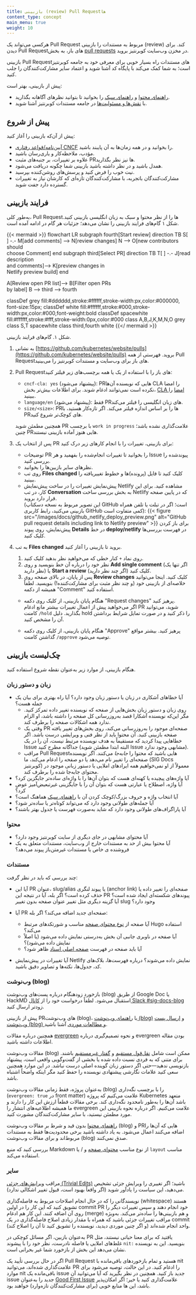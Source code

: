 ```yaml
---
title: بازبینی (review) Pull Requestها
content_type: concept
main_menu: true
weight: 10
---
```


<!-- overview -->

هرکسی می‌تواند یک Pull Request مربوط به مستندات را بازبینی (review) کند. برای دیدن Pull Requestهای باز، به بخش
[pull requests](https://github.com/kubernetes/website/pulls) در مخزن وب‌سایت کوبرنتیز بروید.

بازبینی Pull Requestهای مستندات راه بسیار خوبی برای معرفی خود به جامعه کوبرنتیز است؛
به شما کمک می‌کند با پایگاه کد آشنا شوید و اعتماد سایر مشارکت‌کنندگان را جلب کنید.

پیش از بازبینی، بهتر است:

- [راهنمای محتوا](/docs/contribute/style/content-guide/) و
  [راهنمای سبک](/docs/contribute/style/style-guide/) را بخوانید تا بتوانید نظرهای آگاهانه بگذارید.
- با [نقش‌ها و مسئولیت‌ها](/docs/contribute/participate/roles-and-responsibilities/)‌
  در جامعه مستندات کوبرنتیز آشنا شوید.

<!-- body -->

## پیش از شروع

پیش از آن‌که بازبینی را آغاز کنید:

- [آیین‌نامه/قواعد رفتاری CNCF](https://github.com/cncf/foundation/blob/main/code-of-conduct.md) را بخوانید
  و در همه زمان‌ها به آن پایبند باشید.
- مؤدب، ملاحظه‌کار و یاری‌رسان باشید.
- علاوه بر تغییرات، بر جنبه‌های مثبت PRها نیز نظر بگذارید.
- همدل باشید و در نظر داشته باشید بازبینی شما چگونه دریافت می‌شود.
- نیت خوب را فرض کنید و پرسش‌های روشن‌کننده بپرسید.
- مشارکت‌کنندگان باتجربه، با مشارکت‌کنندگان تازه‌ای که کارشان نیاز به تغییرات گسترده دارد جفت شوید.

## فرایند بازبینی

به‌طور کلی، Pull Requestها را از نظر محتوا و سبک به زبان انگلیسی بازبینی کنید.
شکل ۱ گام‌های فرایند بازبینی را نشان می‌دهد؛ جزئیات هر گام در ادامه آمده است.

<!-- See https://github.com/kubernetes/website/issues/28808 for live-editor URL to this figure -->
<!-- You can also cut/paste the mermaid code into the live editor at https://mermaid-js.github.io/mermaid-live-editor to play around with it -->

{{< mermaid >}}
flowchart LR
subgraph fourth[Start review]
direction TB
S[ ] -.-
M[add comments] --> N[review changes]
N --> O[new contributors should<br>choose Comment]
end
subgraph third[Select PR]
direction TB
T[ ] -.-
J[read description<br>and comments]--> K[preview changes in<br>Netlify preview build]
end

A[Review open PR list]--> B[Filter open PRs<br>by label]
B --> third --> fourth

classDef grey fill:#dddddd,stroke:#ffffff,stroke-width:px,color:#000000, font-size:15px;
classDef white fill:#ffffff,stroke:#000,stroke-width:px,color:#000,font-weight:bold
classDef spacewhite fill:#ffffff,stroke:#fff,stroke-width:0px,color:#000
class A,B,J,K,M,N,O grey
class S,T spacewhite
class third,fourth white
{{</ mermaid >}}

شکل ۱. گام‌های فرایند بازبینی.

1. به نشانی [https://github.com/kubernetes/website/pulls](https://github.com/kubernetes/website/pulls) بروید.
   فهرستی از همه Pull Requestهای باز برای وب‌سایت و مستندات کوبرنتیز را می‌بینید.

2. Pull Requestهای باز را با استفاده از یک یا همه برچسب‌های زیر فیلتر کنید:

   - `cncf-cla: yes` (پیشنهاد می‌شود): PRهایی که نویسنده آن‌ها CLA را امضا نکرده است نمی‌توانند ادغام شوند.
     برای اطلاعات بیش‌تر بخش، [CLA امضا](/docs/contribute/new-content/#sign-the-cla) را ببینید.
   - `language/en` (پیشنهاد می‌شود): فقط PRهای زبان انگلیسی را فیلتر می‌کند.
   - `size/<size>`: PRها را بر اساس اندازه فیلتر می‌کند. اگر تازه‌کار هستید، با PRهای کوچک‌تر شروع کنید.

   همچنین مطمئن شوید PR با برچسب `work in progress` علامت‌گذاری نشده باشد؛
   چنین PRهایی هنوز آماده بازبینی نیستند.

3. پس از انتخاب یک PR برای بازبینی، تغییرات را با انجام کارهای زیر درک کنید:

   - توضیحات PR را بخوانید تا تغییرات انجام‌شده را بفهمید و هر Issue پیوند‌شده را بررسی کنید.
   - نظرهای سایر بازبین‌ها را بخوانید.
   - روی تب **Files changed** کلیک کنید تا فایل (پرونده)‌ها و خطوط تغییر‌یافته را ببینید.
   - پیش‌نمایش تغییرات را در ساخت پیش‌نمایش Netlify مشاهده کنید. برای این کار، در تب **Conversation** به بخش بررسی ساخت Netlify که در پایین صفحه قرار دارد بروید.  
     (این تصویر مربوط به نسخه دسکتاپ GitHub است؛ اگر در تبلت یا تلفن همراه بازبینی می‌کنید، رابط کاربری GitHub کمی متفاوت است):
     {{< figure src="/images/docs/github_netlify_deploy_preview.png" alt="GitHub pull request details including link to Netlify preview" >}}
     برای باز کردن پیش‌نمایش، روی پیوند **Details** در خط **deploy/netlify** در فهرست بررسی‌ها کلیک کنید.

4. به تب **Files changed** بروید تا بازبینی را آغاز کنید.

   1. روی نماد `+` کنار خطی که می‌خواهید نظر بدهید کلیک کنید.
   1. نظر خود را درباره آن خط بنویسید و روی **Add single comment** (اگر تنها یک نظر دارید) یا
      **Start a review** (اگر چند نظر دارید) کلیک کنید.
   1. پس از پایان، در بالای صفحه روی **Review changes** کلیک کنید. اینجا می‌توانید
      خلاصه‌ای از بازبینی خود (و چند نظر مثبت برای مشارکت‌کننده!) بنویسید. لطفاً همیشه از دکمه "Comment" استفاده کنید.

   - هنگام پایان بازبینی، از کلیک روی دکمه "Request changes" پرهیز کنید.  
     اگر می‌خواهید پیش از اعمال تغییرات بیشتر مانع ادغام PR شوید، می‌توانید کامنت `/hold` بگذارید.
     دلیل hold را ذکر کنید و در صورت تمایل شرایط برداشتن آن را مشخص کنید.

   - هنگام پایان بازبینی، از کلیک روی دکمه "Approve" پرهیز کنید.
     بیشتر مواقع گذاشتن کامنت `/approve` توصیه می‌شود.

## چک‌لیست بازبینی

هنگام بازبینی، از موارد زیر به‌عنوان نقطه شروع استفاده کنید.

### زبان و دستور زبان

- ‌آیا خطاهای آشکاری در زبان یا دستور زبان وجود دارد؟ آیا راه بهتری برای بیان یک جمله هست؟
  - روی زبان و دستور زبان بخش‌هایی از صفحه که نویسنده تغییر داده تمرکز کنید.
    مگر این‌که نویسنده آشکارا قصد به‌روزرسانی کل صفحه را داشته باشد، او الزام ندارد
    همه اشکالات صفحه را برطرف کند.
  - وقتی یک PR صفحه‌ای موجود را به‌روزرسانی می‌کند، روی بخش‌های تغییر یافته صفحه بازبینی کنید.
    آن محتوا باید از نظر فنی و ویرایشی درست باشد. اگر خطاهایی پیدا کردید که مستقیماً به هدف نویسنده مرتبط نیست،
    آن را در یک Issue جداگانه مطرح کنید (البته ابتدا مطمئن شوید Issue مشابهی وجود ندارد).
  - مراقب Pull Requestهایی باشید که محتوا را _جابه‌جا_ می‌کنند. اگر نویسنده صفحه‌ای را
    تغییر نام می‌دهد یا دو صفحه را ادغام می‌کند، ما (SIG Docs کوبرنتیز) معمولاً از او نمی‌خواهیم
    همه ایرادهای املایی یا دستور زبانی موجود در محتوای جابه‌جا شده را برطرف کند.
- آیا واژه‌های پیچیده یا کهنه‌ای هست که بتوان آن‌ها را با واژه‌ای ساده‌تر جایگزین کرد؟
- آیا واژه، اصطلاح یا عبارتی هست که بتوان آن را با جایگزینی غیرتبعیض‌آمیز عوض کرد؟
- آیا انتخاب واژه و حروف بزرگ/کوچک کردن آن با [راهنمای سبک](/docs/contribute/style/style-guide/) هماهنگ است؟
- آیا جمله‌های طولانی وجود دارد که می‌تواند کوتاه‌تر یا ساده‌تر شود؟
- آیا پاراگراف‌های طولانی وجود دارد که شاید به‌صورت فهرست یا جدول بهتر باشند؟

### محتوا

- آیا محتوای مشابهی در جای دیگری از سایت کوبرنتیز وجود دارد؟
- آیا محتوا بیش از حد به مستندات خارج از وب‌سایت، مستندات متعلق به یک فروشنده ی خاص یا مستندات غیرمتن‌باز پیوند می‌دهد؟

### مستندات

چند بررسی که باید در نظر گرفت:

- آیا این PR عنوان، slug/alias یا پیوند لنگری (anchor link) صفحه‌ای را تغییر داده یا حذف کرده است؟ اگر بله، آیا در نتیجه این PR پیوند‌های شکسته‌ای ایجاد شده است؟ آیا گزینه دیگری مثل تغییر عنوان صفحه بدون تغییر slug وجود دارد؟

- آیا PR صفحه‌ای جدید اضافه می‌کند؟ اگر بله:

  - آیا صفحه از [نوع محتوای صفحه](/docs/contribute/style/page-content-types/) مناسب و شورتکدهای مرتبط Hugo استفاده می‌کند؟
  - آیا صفحه در ناوبری جانبی آن بخش به‌درستی نمایش داده می‌شود (یا اصلاً نمایش داده می‌شود)؟
  - آیا باید صفحه در فهرست [صفحه اصلی اسناد](/docs/home/) ظاهر شود؟

- آیا تغییرات در پیش‌نمایش Netlify نمایش داده می‌شوند؟ درباره فهرست‌ها، بلاک‌های کد، جدول‌ها،
  نکته‌ها و تصاویر دقیق باشید.

### وب‌نوشت (blog)

بازخورد زودهنگام درباره پست‌های وب‌نوشت (blog) از طریق Google Doc یا HackMD استقبال می‌شود.
لطفاً درخواست خود را از [کانال Slack #sig-docs-blog](https://kubernetes.slack.com/archives/CJDHVD54J) زودتر ارسال کنید.

پیش از بازبینی PRهای وب‌نوشت (blog)، با [راهنمای وب‌نوشت (blog)](/docs/contribute/blog/guidelines/)
و [ارسال پست وب‌نوشت (blog) و مطالعات موردی](/docs/contribute/new-content/blogs-case-studies/) آشنا باشید.

همچنین درباره مقالات [evergreen](/docs/contribute/blog/#maintenance-evergreen) و نحوه تصمیم‌گیری درباره evergreen بودن مقاله اطلاعات داشته باشید.

مقالات وب‌نوشت (blog) ممکن است شامل [نقل‌قول مستقیم](https://en.wikipedia.org/wiki/Direct_discourse) و
[گفتار غیرمستقیم](https://en.wikipedia.org/wiki/Indirect_speech) باشند.
برای متنی که به فردی نسبت داده شده یا بخشی از گفت‌وگویی واقعی است، پیشنهاد بازنویسی ندهید—حتی اگر
دستور زبان گوینده اصلی درست نباشد. در این موارد همچنین سعی کنید علامات نگارشی پیشنهادی نویسنده را حفظ کنید مگر اینکه واضحاً اشتباه باشد.

به‌عنوان پروژه، فقط زمانی مقالات وب‌نوشت (blog) را با برچسب نگه‌داری (`evergreen: true` در front matter) علامت می‌کنیم
که پروژه Kubernetes متعهد باشد آن‌ها را به‌طور نامحدود نگه‌داری کند.
برخی مقالات قطعاً ارزش این کار را دارند و ما همیشه اطلاعیه‌های انتشار را evergreen علامت می‌کنیم.
اگر درباره نحوه بازبینی این مورد مطمئن نیستید، با سایر مشارکت‌کنندگان مشورت کنید.

[راهنمای محتوا](/docs/contribute/style/content-guide/) بدون قید و شرط بر مقالات وب‌نوشت (blog)
و PRهایی که آن‌ها را اضافه می‌کنند اعمال می‌شود. به یاد داشته باشید برخی محدودیت‌ها فقط
به مستندات مربوط‌اند و برای مقالات وب‌نوشت (blog) صدق نمی‌کنند.

بررسی کنید که منبع Markdown از نوع مناسب [محتوای صفحه](/docs/contribute/style/page-content-types/)
و / یا `layout` مناسب استفاده می‌کند.

### سایر

مراقب [ویرایش‌های جزئی (Trivial Edits)](https://www.kubernetes.dev/docs/guide/pull-requests/#trivial-edits) باشید؛
اگر تغییری را ویرایش جزئی تشخیص می‌دهید، این سیاست را یادآور شوید
(اگر واقعاً بهبود است، قبول تغییر اشکالی ندارد).

نویسندگانی را که در حال انجام اصلاحات مربوط به فاصله‌گذاری (whitespace) هستند تشویق کنید که این کار را در اولین commit PR خود انجام دهند و سپس تغییرات دیگر را روی آن اضافه کنند. این کار هم ادغام (merge) و هم بازبینی‌ها را ساده‌تر می‌کند. به‌ویژه مراقب تغییرات جزئی باشید که همراه با مقدار زیادی اصلاح فاصله‌گذاری در یک commit واحد انجام شده‌اند (و اگر چنین موردی دیدید، نویسنده را تشویق کنید تا آن را اصلاح کند).

به‌عنوان بازبین، اگر مسائل کوچکی در PR یافتید که برای معنا حیاتی نیستند، مثل غلط‌های املایی
یا فاصله نادرست، نظر خود را با پیشوند `nit:` بنویسید.
این به نویسنده نشان می‌دهد این بخش از بازخورد شما غیر بحرانی است.

اگر در حال بررسی تأیید یک Pull Request هستید و تمام بازخوردهای باقی‌مانده با nit
علامت‌گذاری شده‌اند، می‌توانید PR را ادغام کنید. در این حالت، توصیه می‌شود برای
موارد nit باقی‌مانده یک issue جدید باز کنید. همچنین در نظر بگیرید که آیا می‌توانید
آن issue جدید را به‌عنوان [Good First Issue](https://www.kubernetes.dev/docs/guide/help-wanted/#good-first-issue) علامت‌گذاری کنید یا خیر؛
اگر امکان‌پذیر باشد، این ها منابع خوبی (برای مشارکت‌کنندگان تازه‌وارد) خواهند بود.
